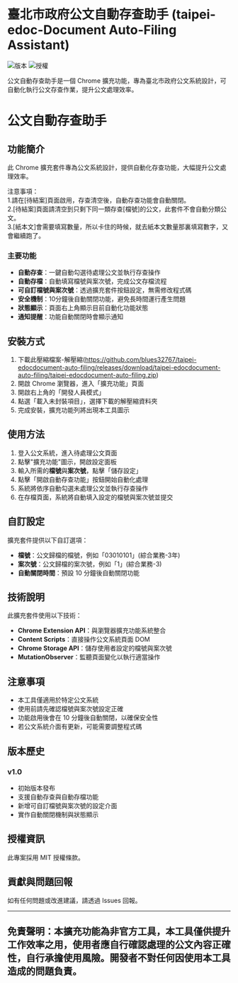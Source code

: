 # 臺北市政府公文自動存查助手 (taipei-edoc-Document Auto-Filing Assistant)

![版本](https://img.shields.io/badge/版本-1.0-blue)
![授權](https://img.shields.io/badge/授權-MIT-green)

公文自動存查助手是一個 Chrome 擴充功能，專為臺北市政府公文系統設計，可自動化執行公文存查作業，提升公文處理效率。
# 公文自動存查助手

## 功能簡介

此 Chrome 擴充套件專為公文系統設計，提供自動化存查功能，大幅提升公文處理效率。  

注意事項：  
1.請在[待結案]頁面啟用，存查清空後，自動存查功能會自動關閉。  
2.[待結案]頁面請清空到只剩下同一類存查[檔號]的公文，此套件不會自動分類公文。  
3.[紙本文]會需要填寫數量，所以卡住的時候，就去紙本文數量那裏填寫數字，又會繼續跑了。  

### 主要功能

- **自動存查**：一鍵自動勾選待處理公文並執行存查操作
- **自動存檔**：自動填寫檔號與案次號，完成公文存檔流程
- **可自訂檔號與案次號**：透過擴充套件按鈕設定，無需修改程式碼
- **安全機制**：10分鐘後自動關閉功能，避免長時間運行產生問題
- **狀態顯示**：頁面右上角顯示目前自動化功能狀態
- **通知提醒**：功能自動關閉時會顯示通知

## 安裝方式

1. 下載此壓縮檔案-解壓縮(https://github.com/blues32767/taipei-edocdocument-auto-filing/releases/download/taipei-edocdocument-auto-filing/taipei-edocdocument-auto-filing.zip)
2. 開啟 Chrome 瀏覽器，進入「擴充功能」頁面
3. 開啟右上角的「開發人員模式」
4. 點選「載入未封裝項目」，選擇下載的解壓縮資料夾
5. 完成安裝，擴充功能列將出現本工具圖示

## 使用方法

1. 登入公文系統，進入待處理公文頁面
2. 點擊"擴充功能"圖示，開啟設定面板
3. 輸入所需的**檔號**與**案次號**，點擊「儲存設定」
4. 點擊「開啟自動存查功能」按鈕開始自動化處理
5. 系統將依序自動勾選未處理公文並執行存查操作
6. 在存檔頁面，系統將自動填入設定的檔號與案次號並提交

## 自訂設定

擴充套件提供以下自訂選項：

- **檔號**：公文歸檔的檔號，例如「03010101」(綜合業務-3年)
- **案次號**：公文歸檔的案次號，例如「1」(綜合業務-3)
- **自動關閉時間**：預設 10 分鐘後自動關閉功能

## 技術說明

此擴充套件使用以下技術：

- **Chrome Extension API**：與瀏覽器擴充功能系統整合
- **Content Scripts**：直接操作公文系統頁面 DOM
- **Chrome Storage API**：儲存使用者設定的檔號與案次號
- **MutationObserver**：監聽頁面變化以執行適當操作

## 注意事項

- 本工具僅適用於特定公文系統
- 使用前請先確認檔號與案次號設定正確
- 功能啟用後會在 10 分鐘後自動關閉，以確保安全性
- 若公文系統介面有更新，可能需要調整程式碼

## 版本歷史

### v1.0
- 初始版本發布
- 支援自動存查與自動存檔功能
- 新增可自訂檔號與案次號的設定介面
- 實作自動關閉機制與狀態顯示

## 授權資訊

此專案採用 MIT 授權條款。

## 貢獻與問題回報

如有任何問題或改進建議，請透過 Issues 回報。

---

**免責聲明**：本擴充功能為非官方工具，本工具僅供提升工作效率之用，使用者應自行確認處理的公文內容正確性，自行承擔使用風險。開發者不對任何因使用本工具造成的問題負責。
---
